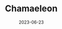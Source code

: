 ---
title: "Chamaeleon"
type: constellation
borders:
  - Apus
  - Carina
  - Mensa
  - Musca
  - Octans
  - Volans
date: 2023-06-23
hashtag: chamaeleon
subdivision-of:
  - southern celestial hemisphere
tags:
  - constellation
---